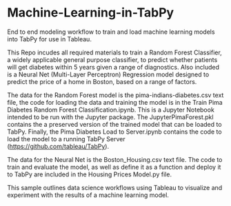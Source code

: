 # Machine-Learning-in-TabPy
End to end modeling workflow to train and load machine learning models into TabPy for use in Tableau.

This Repo incudes all required materials to train a Random Forest Classifier, a widely applicable general purpose classifier, to predict whether patients will get diabetes within 5 years given a range of diagnostics. Also included is a Neural Net (Multi-Layer Perceptron) Regression model designed to predict the price of a home in Boston, based on a range of factors.

The data for the Random Forest model is the pima-indians-diabetes.csv text file, the code for loading the data and training the model is in the Train Pima Diabetes Random Forest Classification.ipynb. This is a Jupyter Notebook intended to be run with the Jupyter package. The JupyterPimaForest.pkl contains the a preserved version of the trained model that can be loaded to TabPy. Finally, the Pima Diabetes Load to Server.ipynb contains the code to load the model to a running TabPy Server (https://github.com/tableau/TabPy).

The data for the Neural Net is the Boston_Housing.csv text file. The code to train and evaluate the model, as well as define it as a function and deploy it to TabPy are included in the Housing Prices Model.py file.

This sample outlines data science workflows using Tableau to visualize and experiment with the results of a machine learning model.
